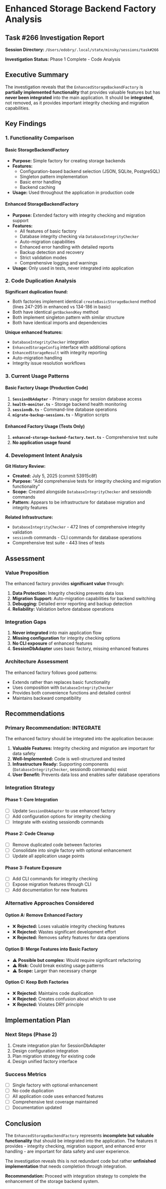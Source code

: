 # Enhanced Storage Backend Factory Analysis

## Task #266 Investigation Report

**Session Directory:** `/Users/edobry/.local/state/minsky/sessions/task#266`

**Investigation Status:** Phase 1 Complete - Code Analysis

## Executive Summary

The investigation reveals that the `EnhancedStorageBackendFactory` is **partially implemented functionality** that provides valuable features but has **never been integrated** into the main application. It should be **integrated**, not removed, as it provides important integrity checking and migration capabilities.

## Key Findings

### 1. Functionality Comparison

#### Basic StorageBackendFactory

- **Purpose:** Simple factory for creating storage backends
- **Features:**
  - Configuration-based backend selection (JSON, SQLite, PostgreSQL)
  - Singleton pattern implementation
  - Basic error handling
  - Backend caching
- **Usage:** Used throughout the application in production code

#### Enhanced StorageBackendFactory

- **Purpose:** Extended factory with integrity checking and migration support
- **Features:**
  - All features of basic factory
  - Database integrity checking via `DatabaseIntegrityChecker`
  - Auto-migration capabilities
  - Enhanced error handling with detailed reports
  - Backup detection and recovery
  - Strict validation modes
  - Comprehensive logging and warnings
- **Usage:** Only used in tests, never integrated into application

### 2. Code Duplication Analysis

**Significant duplication found:**

- Both factories implement identical `createBasicStorageBackend` method (lines 247-295 in enhanced vs 134-186 in basic)
- Both have identical `getBackendKey` method
- Both implement singleton pattern with similar structure
- Both have identical imports and dependencies

**Unique enhanced features:**

- `DatabaseIntegrityChecker` integration
- `EnhancedStorageConfig` interface with additional options
- `EnhancedStorageResult` with integrity reporting
- Auto-migration handling
- Integrity issue resolution workflows

### 3. Current Usage Patterns

#### Basic Factory Usage (Production Code)

1. **`SessionDbAdapter`** - Primary usage for session database access
2. **`health-monitor.ts`** - Storage backend health monitoring
3. **`sessiondb.ts`** - Command-line database operations
4. **`migrate-backup-sessions.ts`** - Migration scripts

#### Enhanced Factory Usage (Tests Only)

1. **`enhanced-storage-backend-factory.test.ts`** - Comprehensive test suite
2. **No application usage found**

### 4. Development Intent Analysis

**Git History Review:**

- **Created:** July 5, 2025 (commit 53915c8f)
- **Purpose:** "Add comprehensive tests for integrity checking and migration functionality"
- **Scope:** Created alongside `DatabaseIntegrityChecker` and sessiondb commands
- **Pattern:** Appears to be infrastructure for database migration and integrity features

**Related Infrastructure:**

- `DatabaseIntegrityChecker` - 472 lines of comprehensive integrity validation
- `sessiondb` commands - CLI commands for database operations
- Comprehensive test suite - 443 lines of tests

## Assessment

### Value Proposition

The enhanced factory provides **significant value** through:

1. **Data Protection:** Integrity checking prevents data loss
2. **Migration Support:** Auto-migration capabilities for backend switching
3. **Debugging:** Detailed error reporting and backup detection
4. **Reliability:** Validation before database operations

### Integration Gaps

1. **Never integrated** into main application flow
2. **Missing configuration** for integrity checking options
3. **No CLI exposure** of enhanced features
4. **SessionDbAdapter** uses basic factory, missing enhanced features

### Architecture Assessment

The enhanced factory follows good patterns:

- Extends rather than replaces basic functionality
- Uses composition with `DatabaseIntegrityChecker`
- Provides both convenience functions and detailed control
- Maintains backward compatibility

## Recommendations

### Primary Recommendation: **INTEGRATE**

The enhanced factory should be integrated into the application because:

1. **Valuable Features:** Integrity checking and migration are important for data safety
2. **Well-Implemented:** Code is well-structured and tested
3. **Infrastructure Ready:** Supporting components (`DatabaseIntegrityChecker`, sessiondb commands) exist
4. **User Benefit:** Prevents data loss and enables safer database operations

### Integration Strategy

#### Phase 1: Core Integration

- [ ] Update `SessionDbAdapter` to use enhanced factory
- [ ] Add configuration options for integrity checking
- [ ] Integrate with existing sessiondb commands

#### Phase 2: Code Cleanup

- [ ] Remove duplicated code between factories
- [ ] Consolidate into single factory with optional enhancement
- [ ] Update all application usage points

#### Phase 3: Feature Exposure

- [ ] Add CLI commands for integrity checking
- [ ] Expose migration features through CLI
- [ ] Add documentation for new features

### Alternative Approaches Considered

#### Option A: Remove Enhanced Factory

- ❌ **Rejected:** Loses valuable integrity checking features
- ❌ **Rejected:** Wastes significant development effort
- ❌ **Rejected:** Removes safety features for data operations

#### Option B: Merge Features into Basic Factory

- ⚠️ **Possible but complex:** Would require significant refactoring
- ⚠️ **Risk:** Could break existing usage patterns
- ⚠️ **Scope:** Larger than necessary change

#### Option C: Keep Both Factories

- ❌ **Rejected:** Maintains code duplication
- ❌ **Rejected:** Creates confusion about which to use
- ❌ **Rejected:** Violates DRY principle

## Implementation Plan

### Next Steps (Phase 2)

1. Create integration plan for SessionDbAdapter
2. Design configuration integration
3. Plan migration strategy for existing code
4. Design unified factory interface

### Success Metrics

- [ ] Single factory with optional enhancement
- [ ] No code duplication
- [ ] All application code uses enhanced features
- [ ] Comprehensive test coverage maintained
- [ ] Documentation updated

## Conclusion

The `EnhancedStorageBackendFactory` represents **incomplete but valuable functionality** that should be integrated into the application. The features it provides - integrity checking, migration support, and enhanced error handling - are important for data safety and user experience.

The investigation reveals this is not redundant code but rather **unfinished implementation** that needs completion through integration.

**Recommendation:** Proceed with integration strategy to complete the enhancement of the storage backend system.
